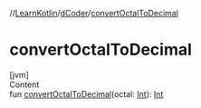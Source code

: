 //[LearnKotlin](../index.md)/[dCoder](index.md)/[convertOctalToDecimal](convert-octal-to-decimal.md)



# convertOctalToDecimal  
[jvm]  
Content  
fun [convertOctalToDecimal](convert-octal-to-decimal.md)(octal: [Int](https://kotlinlang.org/api/latest/jvm/stdlib/kotlin/-int/index.html)): [Int](https://kotlinlang.org/api/latest/jvm/stdlib/kotlin/-int/index.html)  



